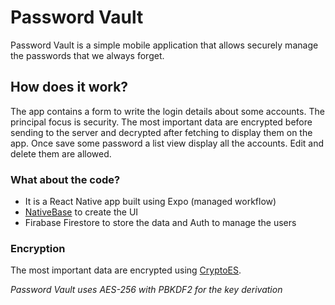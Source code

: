 # Password Vault
Password Vault is a simple mobile application that allows securely manage the passwords that we always forget. 

## How does it work?
The app contains a form to write the login details about some accounts. The principal focus is security. The most important data are encrypted before sending to the server and decrypted after fetching to display them on the app. Once save some password a list view display all the accounts. Edit and delete them are allowed. 

### What about the code?
- It is a React Native app built using Expo (managed workflow)
- [NativeBase](https://github.com/GeekyAnts/nativebase) to create the UI
- Firabase Firestore to store the data and Auth to manage the users

### Encryption
The most important data are encrypted using [CryptoES](https://github.com/entronad/crypto-es).

*Password Vault uses AES-256 with PBKDF2 for the key derivation*



